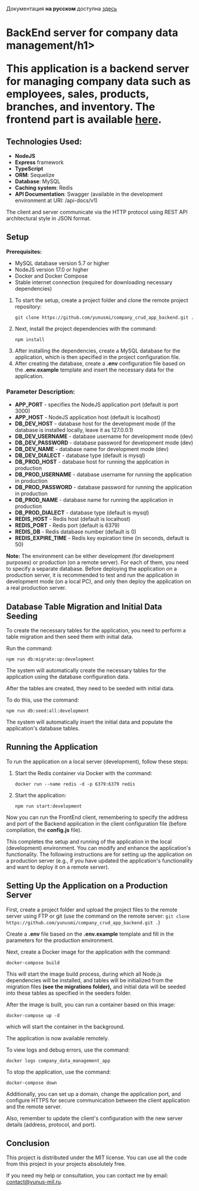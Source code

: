 <p>Документация <b>на русском</b> доступна <a href="https://github.com/yunusmi/company_crud_app_backend/blob/master/README_RU.md">здесь</a></p>

<h1>BackEnd server for company data management/h1>

<p>This application is a backend server for managing company data such as employees, sales, products, branches, and inventory. The frontend part is available <a href="https://github.com/yunusmi/company_crud_app_front_end/blob/master/README.md">here</a>.</p>

<h2>Technologies Used:</h2>
<ul>
  <li><strong>NodeJS</strong></li>
  <li><strong>Express</strong> framework</li>
  <li><strong>TypeScript</strong></li>
  <li><strong>ORM</strong>: Sequelize</li>
  <li><strong>Database</strong>: MySQL</li>
  <li><strong>Caching system</strong>: Redis</li>
  <li><strong>API Documentation</strong>: Swagger (available in the development environment at URI: /api-docs/v1)</li>
</ul>

<p>The client and server communicate via the HTTP protocol using REST API architectural style in JSON format.</p>

<h2>Setup</h2>

<p><strong>Prerequisites:</strong></p>
<ul>
  <li>MySQL database version 5.7 or higher</li>
  <li>NodeJS version 17.0 or higher</li>
  <li>Docker and Docker Compose</li>
  <li>Stable internet connection (required for downloading necessary dependencies)</li>
</ul>

<ol>
  <li>To start the setup, create a project folder and clone the remote project repository:
    <pre><code>git clone https://github.com/yunusmi/company_crud_app_backend.git .</code></pre>
    </li>
  <li>Next, install the project dependencies with the command: 
  <pre><code>npm install</code></pre>
  </li>
  <li>After installing the dependencies, create a MySQL database for the application, which is then specified in the project configuration file.</li>
  <li>After creating the database, create a <b>.env</b> configuration file based on the <b>.env.example</b> template and insert the necessary data for the application.</li>
</ol>

<h3>Parameter Description:</h3>
<ul>
  <li><strong>APP_PORT</strong> - specifies the NodeJS application port (default is port 3000)</li>
  <li><strong>APP_HOST</strong> - NodeJS application host (default is localhost)</li>

  <li><strong>DB_DEV_HOST</strong> - database host for the development mode (if the database is installed locally, leave it as 127.0.0.1)</li>
  <li><strong>DB_DEV_USERNAME</strong> - database username for development mode (dev)</li>
  <li><strong>DB_DEV_PASSWORD</strong> - database password for development mode (dev)</li>
  <li><strong>DB_DEV_NAME</strong> - database name for development mode (dev)</li>
  <li><strong>DB_DEV_DIALECT</strong> - database type (default is mysql)</li>

  <li><strong>DB_PROD_HOST</strong> - database host for running the application in production</li>
  <li><strong>DB_PROD_USERNAME</strong> - database username for running the application in production</li>
  <li><strong>DB_PROD_PASSWORD</strong> - database password for running the application in production</li>
  <li><strong>DB_PROD_NAME</strong> - database name for running the application in production</li>
  <li><strong>DB_PROD_DIALECT</strong> - database type (default is mysql)</li>

  <li><strong>REDIS_HOST</strong> - Redis host (default is localhost)</li>
  <li><strong>REDIS_PORT</strong> - Redis port (default is 6379)</li>
  <li><strong>REDIS_DB</strong> - Redis database number (default is 0)</li>
  <li><strong>REDIS_EXPIRE_TIME</strong> - Redis key expiration time (in seconds, default is 50)</li>
</ul>

<p><b>Note:</b> The environment can be either development (for development purposes) or production (on a remote server). For each of them, you need to specify a separate database. Before deploying the application on a production server, it is recommended to test and run the application in development mode (on a local PC), and only then deploy the application on a real production server.</p>

<h2>Database Table Migration and Initial Data Seeding</h2>

<p>To create the necessary tables for the application, you need to perform a table migration and then seed them with initial data.</p>

<p>Run the command:</p>

<pre><code>npm run db:migrate:up:development</code></pre>

<p>The system will automatically create the necessary tables for the application using the database configuration data.</p>

<p>After the tables are created, they need to be seeded with initial data.</p>

<p>To do this, use the command:</p>

<pre><code>npm run db:seed:all:development</code></pre>

<p>The system will automatically insert the initial data and populate the application's database tables.</p>

<h2>Running the Application</h2>

<p>To run the application on a local server (development), follow these steps:</p>
<ol>
  <li>Start the Redis container via Docker with the command:
    <pre><code>docker run --name redis -d -p 6379:6379 redis</code></pre>
  </li>
  <li>Start the application:
    <pre><code>npm run start:development</code></pre>
  </li>
</ol>

<p>Now you can run the FrontEnd client, remembering to specify the address and port of the Backend application in the client configuration file (before compilation, the <b>config.js</b> file).</p>

<p>This completes the setup and running of the application in the local (development) environment. You can modify and enhance the application's functionality. The following instructions are for setting up the application on a production server (e.g., if you have updated the application's functionality and want to deploy it on a remote server).</p>

<h2>Setting Up the Application on a Production Server</h2>

<p>First, create a project folder and upload the project files to the remote server using FTP or git (use the command on the remote server: <code>git clone https://github.com/yunusmi/company_crud_app_backend.git .</code>)</p>

<p>Create a <b>.env</b> file based on the <b>.env.example</b> template and fill in the parameters for the production environment.</p>

<p>Next, create a Docker image for the application with the command:</p>

<pre><code>docker-compose build</code></pre>

<p>This will start the image build process, during which all Node.js dependencies will be installed, and tables will be initialized from the migration files <b>(see the migrations folder),</b> and initial data will be seeded into these tables as specified in the seeders folder.</p>

<p>After the image is built, you can run a container based on this image:</p>

<pre><code>docker-compose up -d</code></pre>

<p>which will start the container in the background.</p>

<p>The application is now available remotely.</p>

<p>To view logs and debug errors, use the command:</p>

<pre><code>docker logs company_data_management_app</code></pre>

<p>To stop the application, use the command:</p>

<pre><code>docker-compose down</code></pre>

<p>Additionally, you can set up a domain, change the application port, and configure HTTPS for secure communication between the client application and the remote server.</p>

<p>Also, remember to update the client's configuration with the new server details (address, protocol, and port).</p>

<h2>Conclusion</h2>

<p>This project is distributed under the MIT license. You can use all the code from this project in your projects absolutely free.</p>

<p>If you need my help or consultation, you can contact me by email: <a href="mailto:contact@yunus-mil.ru">contact@yunus-mil.ru</a>.</p>
